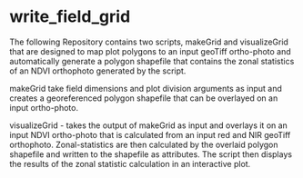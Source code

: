 # write_field_grid
The following Repository contains two scripts, makeGrid and visualizeGrid that are designed to 
map plot polygons to an input geoTiff ortho-photo and automatically generate a polygon shapefile
that contains the zonal statistics of an NDVI orthophoto generated by the script. 


makeGrid take field dimensions and plot division arguments as input and creates a georeferenced polygon shapefile that can 
be overlayed on an input ortho-photo. 

visualizeGrid - takes the output of makeGrid as input and overlays it on an input NDVI ortho-photo that is calculated from 
an input red and NIR geoTiff orthophoto. Zonal-statistics are then calculated by the overlaid polygon shapefile and written
to the shapefile as attributes. The script then displays the results of the zonal statistic calculation in an interactive plot. 
